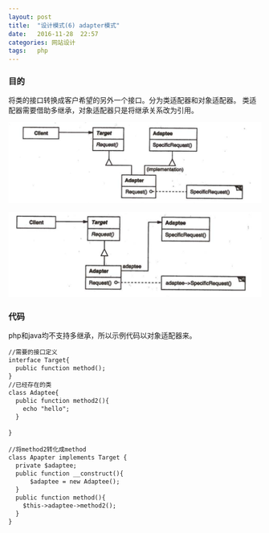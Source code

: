 ```yaml
---
layout: post
title:  "设计模式(6) adapter模式"
date:   2016-11-28  22:57
categories: 网站设计
tags:   php
---
```



###  目的

将类的接口转换成客户希望的另外一个接口。分为类适配器和对象适配器。
类适配器需要借助多继承，对象适配器只是将继承关系改为引用。



![Apater](/images/design_patterns/class_adapter.png)




![Apater](/images/design_patterns/object_adapter.png)


###  代码

php和java均不支持多继承，所以示例代码以对象适配器来。

    //需要的接口定义
    interface Target{
      public function method();
    }
    //已经存在的类
    class Adaptee{
      public function method2(){
        echo "hello";
      }

    }

    //将method2转化成method
    class Apapter implements Target {
      private $adaptee;
      public function __construct(){
          $adaptee = new Adaptee();
      }
      public function method(){
        $this->adaptee->method2();
      }
    }


